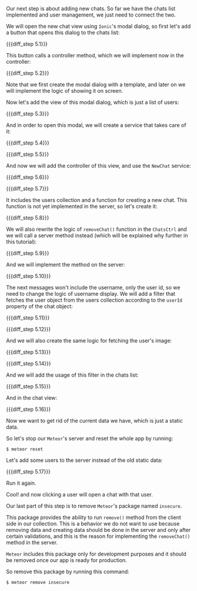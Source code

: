 Our next step is about adding new chats. So far we have the chats list implemented and user management, we just need to connect the two.

We will open the new chat view using `Ionic`'s modal dialog, so first let's add a button that opens this dialog to the chats list:

{{{diff_step 5.1}}}

This button calls a controller method, which we will implement now in the controller:

{{{diff_step 5.2}}}

Note that we first create the modal dialog with a template, and later on we will implement the logic of showing it on screen.

Now let's add the view of this modal dialog, which is just a list of users:

{{{diff_step 5.3}}}

And in order to open this modal, we will create a service that takes care of it:

{{{diff_step 5.4}}}

{{{diff_step 5.5}}}

And now we will add the controller of this view, and use the `NewChat` service:

{{{diff_step 5.6}}}

{{{diff_step 5.7}}}

It includes the users collection and a function for creating a new chat. This function is not yet implemented in the server, so let's create it:

{{{diff_step 5.8}}}

We will also rewrite the logic of `removeChat()` function in the `ChatsCtrl` and we will call a server method instead (which will be explained why further in this tutorial):

{{{diff_step 5.9}}}

And we will implement the method on the server:

{{{diff_step 5.10}}}

The next messages won't include the username, only the user id, so we need to change the logic of username display. We will add a filter that fetches the user object from the users collection according to the `userId` property of the chat object:

{{{diff_step 5.11}}}

{{{diff_step 5.12}}}

And we will also create the same logic for fetching the user's image:

{{{diff_step 5.13}}}

{{{diff_step 5.14}}}

And we will add the usage of this filter in the chats list:

{{{diff_step 5.15}}}

And in the chat view:

{{{diff_step 5.16}}}

Now we want to get rid of the current data we have, which is just a static data.

So let's stop our `Meteor`'s server and reset the whole app by running:

    $ meteor reset

Let's add some users to the server instead of the old static data:

{{{diff_step 5.17}}}

Run it again.

Cool! and now clicking a user will open a chat with that user.

Our last part of this step is to remove `Meteor`'s package named `insecure`.

This package provides the ability to run `remove()` method from the client side in our collection. This is a behavior we do not want to use because removing data and creating data should be done in the server and only after certain validations, and this is the reason for implementing the `removeChat()` method in the server.

`Meteor` includes this package only for development purposes and it should be removed once our app is ready for production.

So remove this package by running this command:

    $ meteor remove insecure
